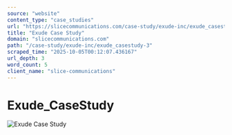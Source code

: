 ```yaml
---
source: "website"
content_type: "case_studies"
url: "https://slicecommunications.com/case-study/exude-inc/exude_casestudy-3"
title: "Exude Case Study"
domain: "slicecommunications.com"
path: "/case-study/exude-inc/exude_casestudy-3"
scraped_time: "2025-10-05T00:12:07.436167"
url_depth: 3
word_count: 5
client_name: "slice-communications"
---
```


# Exude_CaseStudy

![Exude Case Study](https://slicecommunications.com/wp-content/uploads/2021/11/Exude_CaseStudy-2-300x158.png)